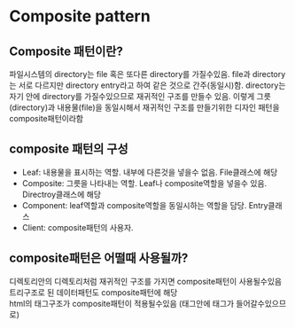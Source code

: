 # Composite pattern

## Composite 패턴이란?
파일시스템의 directory는 file 혹은 또다른 directory를 가질수있음. file과 directory는 서로 다르지만 directory entry라고 하여 같은 것으로 간주(동일시)함. directory는 자기 안에 directory를 가질수있으므로 재귀적인 구조를 만들수 있음.  이렇게 그릇(directory)과 내용물(file)을 동일시해서 재귀적인 구조를 만들기위한 디자인 패턴을 composite패턴이라함

## composite 패턴의 구성
- Leaf: 내용물을 표시하는 역할. 내부에 다른것을 넣을수 없음. File클래스에 해당
- Composite: 그릇을 나타내는 역할. Leaf나 composite역할을 넣을수 있음. Directroy클래스에 해당
- Component: leaf역할과 composite역할을 동일시하는 역할을 담당. Entry클래스
- Client: composite패턴의 사용자.

## composite패턴은 어떨때 사용될까?
디렉토리안의 디렉토리처럼 재귀적인 구조를 가지면 composite패턴이 사용될수있음
트리구조로 된 데이터패턴도 composite패턴에 해당  
html의 태그구조가 composite패턴이 적용될수있음 (태그안에 태그가 들어갈수있으므로)


